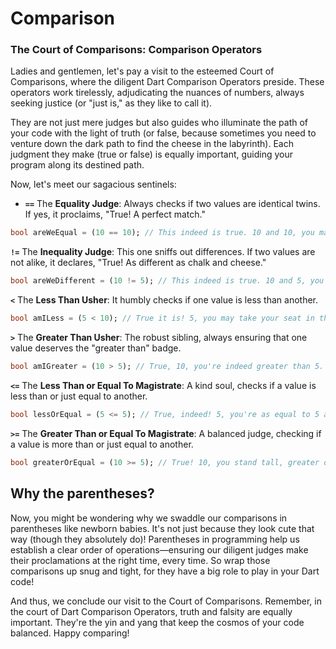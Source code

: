 # Comparison

### **The Court of Comparisons: Comparison Operators**

Ladies and gentlemen, let's pay a visit to the esteemed Court of Comparisons, where the diligent Dart Comparison Operators preside. These operators work tirelessly, adjudicating the nuances of numbers, always seeking justice (or "just is," as they like to call it).

They are not just mere judges but also guides who illuminate the path of your code with the light of truth (or false, because sometimes you need to venture down the dark path to find the cheese in the labyrinth). Each judgment they make (true or false) is equally important, guiding your program along its destined path.

Now, let's meet our sagacious sentinels:

- **`==`** The **Equality Judge**: Always checks if two values are identical twins. If yes, it proclaims, "True! A perfect match."

```dart
bool areWeEqual = (10 == 10); // This indeed is true. 10 and 10, you may now high-five!
```

**`!=`** The **Inequality Judge**: This one sniffs out differences. If two values are not alike, it declares, "True! As different as chalk and cheese."

```dart
bool areWeDifferent = (10 != 5); // This indeed is true. 10 and 5, you're as different as pizza and broccoli!
```

**`<`** The **Less Than Usher**: It humbly checks if one value is less than another.

```dart
bool amILess = (5 < 10); // True it is! 5, you may take your seat in the "Less than 10" section.
```

**`>`** The **Greater Than Usher**: The robust sibling, always ensuring that one value deserves the "greater than" badge.

```dart
bool amIGreater = (10 > 5); // True, 10, you're indeed greater than 5. Your badge is waiting!
```

**`<=`** The **Less Than or Equal To Magistrate**: A kind soul, checks if a value is less than or just equal to another.

```dart
bool lessOrEqual = (5 <= 5); // True, indeed! 5, you're as equal to 5 as peas in a pod.
```

**`>=`** The **Greater Than or Equal To Magistrate**: A balanced judge, checking if a value is more than or just equal to another.

```dart
bool greaterOrEqual = (10 >= 5); // True! 10, you stand tall, greater or equal to 5.
```

## Why the parentheses?

Now, you might be wondering why we swaddle our comparisons in parentheses like newborn babies. It's not just because they look cute that way (though they absolutely do)! Parentheses in programming help us establish a clear order of operations—ensuring our diligent judges make their proclamations at the right time, every time. So wrap those comparisons up snug and tight, for they have a big role to play in your Dart code!

And thus, we conclude our visit to the Court of Comparisons. Remember, in the court of Dart Comparison Operators, truth and falsity are equally important. They're the yin and yang that keep the cosmos of your code balanced. Happy comparing!
